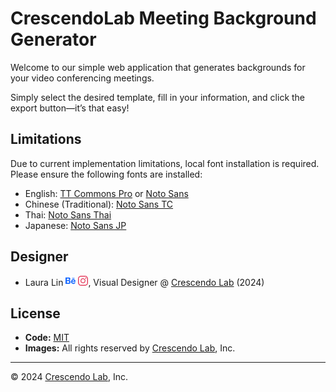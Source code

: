# CrescendoLab Meeting Background Generator

Welcome to our simple web application that generates backgrounds for your video conferencing meetings.

Simply select the desired template, fill in your information, and click the export button—it’s that easy!

## Limitations

Due to current implementation limitations, local font installation is required. Please ensure the following fonts are installed:

- English: [TT Commons Pro](https://fonts.adobe.com/fonts/tt-commons-pro) or [Noto Sans](https://fonts.google.com/noto/specimen/Noto+Sans)
- Chinese (Traditional): [Noto Sans TC](https://fonts.google.com/noto/specimen/Noto+Sans+TC)
- Thai: [Noto Sans Thai](https://fonts.google.com/noto/specimen/Noto+Sans+Thai)
- Japanese: [Noto Sans JP](https://fonts.google.com/noto/specimen/Noto+Sans+JP)

## Designer

- Laura Lin [![Behance](https://raw.githubusercontent.com/chatbotgang/meeting-bg-generator/refs/heads/main/docAssets/simple-icons--behance.png)](https://www.behance.net/blackcat11049e) [![Instagram](https://raw.githubusercontent.com/chatbotgang/meeting-bg-generator/refs/heads/main/docAssets/simple-icons--instagram.png)](https://www.instagram.com/lauralinart/), Visual Designer @ [Crescendo Lab](https://www.cresclab.com/) (2024)

## License

- **Code:** [MIT](./LICENSE)
- **Images:** All rights reserved by [Crescendo Lab](https://www.cresclab.com/), Inc.

---

© 2024 [Crescendo Lab](https://www.cresclab.com/), Inc.
